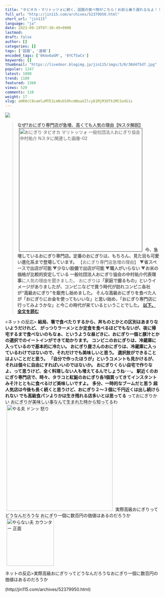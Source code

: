 ```yaml
---
title: "タピオカ・マリトッツォに続く、話題の食べ物がこちら！お前ら乗り遅れるなよ！！ "
full_url: "http://jin115.com/archives/52379950.html"
short_url: "jin115"
language: "ja"
date: 2023-09-19T07:30:49+0900
lastmod: 
draft: false
author: []
categories: []
tags: ['話題', '速報']
encoded_tags: ['6Kmx6aGM', '6YCf5aCx']
keywords: []
thumbnail: "https://livedoor.blogimg.jp/jin115/imgs/3/0/30d475d7.jpg"
popular: 1247
latest: 1090
trend: 1189
featured: 1360
views: 520
comments: 110
weight: 17
slug: aHR0cC8vamluMTE1LmNvbS9hcmNoaXZlcy81MjM3OTk1MC5odG1s
---
```


![](https://livedoor.blogimg.jp/jin115/imgs/3/0/30d475d7.jpg)

<div><a name='more'></a> <blockquote><b>なぜ?おにぎり専門店が急増、高くても人気の理由【Nスタ解説】</b> <img src='https//livedoor.blogimg.jp/jin115/imgs/5/e/5ea266ab.png' width='400' border='1' hspace='5' class='pict' alt='おにぎり タピオカ マリトッツォ 一般社団法人おにぎり協会 中村祐介 Nスタに関連した画像-02'> <b>今、急増しているおにぎり専門店。定番のおにぎりは、もちろん、見た目も可愛い進化系まで登場しています。</b> 【おにぎり専門店急増の理由】 <b>▼省スペースで出店が可能 ▼少ない設備で出店が可能 ▼職人がいらない ▼お米の価格が比較的安定している</b> <b>一般社団法人おにぎり協会の中村祐介代表理事</b>に人気の理由を聞きました。 おにぎりは<b>「家庭で握るもの」というイメージがありましたが、コンビニなどで買う時代が訪れコンビニ各社が“高級おにぎり”を販売し始めました。 そんな高級おにぎりを食べた人が「おにぎりにお金を使ってもいいな」と思い始め、「おにぎり専門店に行ってみようかな」と今この時代が来ているということでした。</b> <a href='https//news.yahoo.co.jp/articles/56de4e47403d1d425410285ad0a1d988a6d5a500' target='_blank'><b>以下、全文を読む</b></a></blockquote> <ネットの反応> <b>結局、箸で食べたりするから、丼ものとかとの区別はあまりないようだけれど、 がっつりラーメンとか定食を食べるほどでもないが、夜に帰宅するまで食べないのもなぁ、というような昼どきに、おにぎり一個と豚汁とかの選択でのイートインができて助かります。 </b> <b>コンビニのおにぎりは、冷蔵庫に入っているので基本的に冷たい。 おにぎり屋さんのおにぎりは、冷蔵庫に入っているわけではないので、それだけでも美味しいと思う。</b> <b>選択肢ができることはよいことだと思う。 「自分で作ったほうが」というコメントも見かけるが、それは個々に自由にすればいいのではないか。</b> <b> おにぎりくらい自宅で作りなよ、って思うけど、全く料理しない人も増えてるんでしょうね･･･。</b> <b> 駅近くのおにぎり専門店で、時々、タラコと紅鮭のおにぎり各1個買ってきてインスタントみそ汁とともに食べるけど美味しいですよ。</b> <b>多分、一時的なブームだと思う 超人気店は今後も長く続くと思うけど、おにぎり２〜３個に千円近くは出し続けられない でも高級食パンよりかは生き残れる店多いとは思ってる</b> っておにぎりかい おにぎりが美味しい事なんて生まれた時から知ってるわ <img src='https//livedoor.blogimg.jp/jin115/imgs/a/1/a17cd592.gif' alt='やる夫 ドンッ 怒り' width='345' border='0' hspace='5' class='pict'> 実際高級おにぎりってどうなんだろうな おにぎり一個に数百円の価値はあるのだろうか <img src='https//livedoor.blogimg.jp/jin115/imgs/1/8/18f2180e.gif' alt='やらない夫 カウンター 正面' width='154' border='0' hspace='5' class='pict'> <p>ネットの反応>実際高級おにぎりってどうなんだろうなおにぎり一個に数百円の価値はあるのだろうか</p></div>

(http//jin115.com/archives/52379950.html)
